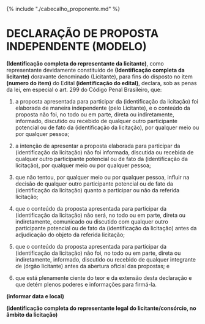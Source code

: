 {% include "./cabecalho_proponente.md" %}
# DECLARAÇÃO DE PROPOSTA INDEPENDENTE (MODELO)

**(Identificação completa do representante da licitante)**, como
representante devidamente constituído de **(Identificação completa da
licitante)** doravante denominado (Licitante), para fins do disposto no
item **(numero do item)** do Edital **(identificação do edital)**,
declara, sob as penas da lei, em especial o art. 299 do Código Penal
Brasileiro, que:

1. a proposta apresentada para participar da (identificação da
licitação) foi elaborada de maneira independente (pelo Licitante), e o
conteúdo da proposta não foi, no todo ou em parte, direta ou
indiretamente, informado, discutido ou recebido de qualquer outro
participante potencial ou de fato da (identificação da licitação), por
qualquer meio ou por qualquer pessoa;

1. a intenção de apresentar a proposta elaborada para participar da
(identificação da licitação) não foi informada, discutida ou recebida de
qualquer outro participante potencial ou de fato da (identificação da
licitação), por qualquer meio ou por qualquer pessoa;

1. que não tentou, por qualquer meio ou por qualquer pessoa, influir
na decisão de qualquer outro participante potencial ou de fato da
(identificação da licitação) quanto a participar ou não da referida
licitação;

1. que o conteúdo da proposta apresentada para participar da
(identificação da licitação) não será, no todo ou em parte, direta ou
indiretamente, comunicado ou discutido com qualquer outro participante
potencial ou de fato da (identificação da licitação) antes da
adjudicação do objeto da referida licitação;

1. que o conteúdo da proposta apresentada para participar da
(identificação da licitação) não foi, no todo ou em parte, direta ou
indiretamente, informado, discutido ou recebido de qualquer integrante
de (órgão licitante) antes da abertura oficial das propostas; e

1. que está plenamente ciente do teor e da extensão desta declaração e
que detém plenos poderes e informações para firmá-la.

**(informar data e local)**
  
**(identificação completa do representante legal do licitante/consórcio, no âmbito da licitação)** 

